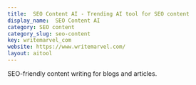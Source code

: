 ```yaml
---
title:  SEO Content AI - Trending AI tool for SEO content
display_name:  SEO Content AI
category: SEO content
category_slug: seo-content
key: writemarvel_com
website: https://www.writemarvel.com/
layout: aitool
---
```


SEO-friendly content writing for blogs and articles.
